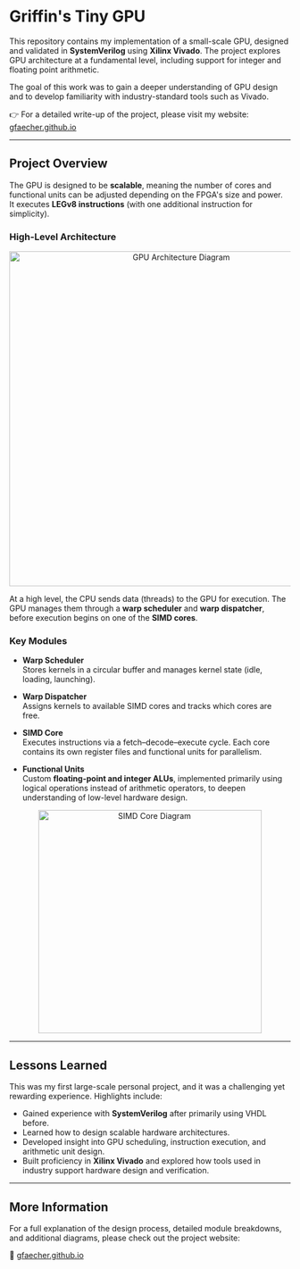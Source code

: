 # Griffin's Tiny GPU

This repository contains my implementation of a small-scale GPU, designed and 
validated in **SystemVerilog** using **Xilinx Vivado**. The project explores GPU 
architecture at a fundamental level, including support for integer and floating 
point arithmetic.  

The goal of this work was to gain a deeper understanding of GPU design and to 
develop familiarity with industry-standard tools such as Vivado.  

👉 For a detailed write-up of the project, please visit my website:  
[gfaecher.github.io](https://gfaecher.github.io)

---

## Project Overview

The GPU is designed to be **scalable**, meaning the number of cores and 
functional units can be adjusted depending on the FPGA's size and power.  
It executes **LEGv8 instructions** (with one additional instruction for 
simplicity).  

### High-Level Architecture
<p align="center">
  <img src="gpuSchematic.png" alt="GPU Architecture Diagram" width="600"/>
</p>

At a high level, the CPU sends data (threads) to the GPU for execution. The GPU 
manages them through a **warp scheduler** and **warp dispatcher**, before 
execution begins on one of the **SIMD cores**.  

### Key Modules
- **Warp Scheduler**  
  Stores kernels in a circular buffer and manages kernel state (idle, 
  loading, launching).  

- **Warp Dispatcher**  
  Assigns kernels to available SIMD cores and tracks which cores are free.  

- **SIMD Core**  
  Executes instructions via a fetch–decode–execute cycle. Each core contains 
  its own register files and functional units for parallelism.  

- **Functional Units**  
  Custom **floating-point and integer ALUs**, implemented primarily using 
  logical operations instead of arithmetic operators, to deepen understanding 
  of low-level hardware design.

<p align="center">
  <img src="gpuSIMD.png" alt="SIMD Core Diagram" width="400"/>
</p>

---

## Lessons Learned

This was my first large-scale personal project, and it was a challenging yet 
rewarding experience. Highlights include:
- Gained experience with **SystemVerilog** after primarily using VHDL before.  
- Learned how to design scalable hardware architectures.  
- Developed insight into GPU scheduling, instruction execution, and arithmetic 
  unit design.  
- Built proficiency in **Xilinx Vivado** and explored how tools used in 
  industry support hardware design and verification.  

---

## More Information

For a full explanation of the design process, detailed module breakdowns, and 
additional diagrams, please check out the project website:  

🔗 [gfaecher.github.io](https://gfaecher.github.io)
